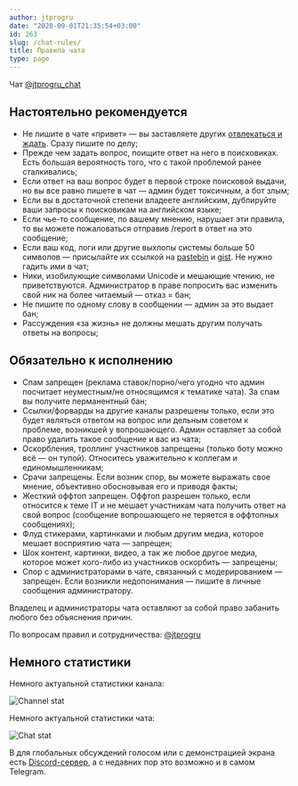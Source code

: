 ```yaml
---
author: jtprogru
date: "2020-09-01T21:35:54+03:00"
id: 263
slug: /chat-rules/
title: Правила чата
type: page
---
```


Чат [@jtprogru_chat](https://ttttt.me/jtprogru_chat)

## Настоятельно рекомендуется

- Не пишите в чате &#171;привет&#187; &#8212; вы заставляете других [отвлекаться и ждать](https://neprivet.ru). Сразу пишите по делу;
- Прежде чем задать вопрос, поищите ответ на него в поисковиках. Есть большая вероятность того, что с такой проблемой ранее сталкивались;
- Если ответ на ваш вопрос будет в первой строке поисковой выдачи, но вы все равно пишете в чат &#8212; админ будет токсичным, а бот злым;
- Если вы в достаточной степени владеете английским, дублируйте ваши запросы к поисковикам на английском языке;
- Если чье-то сообщение, по вашему мнению, нарушает эти правила, то вы можете пожаловаться отправив /report в ответ на это сообщение;
- Если ваш код, логи или другие выхлопы системы больше 50 символов &#8212; присылайте их ссылкой на [pastebin](http://pastebin.com) и [gist](https://gist.github.com). Не нужно гадить ими в чат;
- Ники, изобилующие символами Unicode и мешающие чтению, не приветствуются. Администратор в праве попросить вас изменить свой ник на более читаемый &#8212; отказ = бан;
- Не пишите по одному слову в сообщении &#8212; админ за это выдает бан;
- Рассуждения &#171;за жизнь&#187; не должны мешать другим получать ответы на вопросы;

## Обязательно к исполнению

- Спам запрещен (реклама ставок/порно/чего угодно что админ посчитает неуместным/не относящимся к тематике чата). За спам вы получите перманентный бан;
- Ссылки/форварды на другие каналы разрешены только, если это будет являться ответом на вопрос или дельным советом к проблеме, возникшей у вопрошающего. Админ оставляет за собой право удалить такое сообщение и вас из чата;
- Оскорбления, троллинг участников запрещены (только боту можно всё &#8212; он тупой). Относитесь уважительно к коллегам и единомышленникам;
- Срачи запрещены. Если возник спор, вы можете выражать свое мнение, объективно обосновывая его и приводя факты;
- Жесткий оффтоп запрещен. Оффтоп разрешен только, если относится к теме IT и не мешает участникам чата получить ответ на свой вопрос (сообщение вопрошающего не теряется в оффтопных сообщениях);
- Флуд стикерами, картинками и любым другим медиа, которое мешает восприятию чата &#8212; запрещен;
- Шок контент, картинки, видео, а так же любое другое медиа, которое может кого-либо из участников оскорбить &#8212; запрещены;
- Спор с администраторами в чате, связанный с модерированием &#8212; запрещен. Если возникли недопонимания &#8212; пишите в личные сообщения администратору.

Владелец и администраторы чата оставляют за собой право забанить любого без объяснения причин.

По вопросам правил и сотрудничества: [@jtprogru](https://ttttt.me/jtprogru)

## Немного статистики

Немного актуальной статистики канала:

![Channel stat](https://tgstat.ru/channel/@jtprogru_channel/stat-widget.png)

Немного актуальной статистики чата:

![Chat stat](https://tgstat.ru/channel/@jtprogru_chat/stat-widget.png)

В для глобальных обсуждений голосом или с демонстрацией экрана есть [Discord-сервер](https://discord.gg/aKZNvaXQmR), а с недавних пор это возможно и в самом Telegram.
